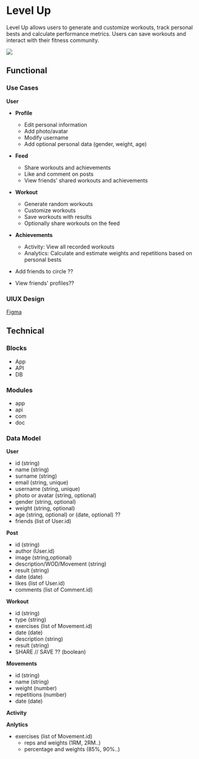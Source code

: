 # Level Up

Level Up allows users to generate and customize workouts, track personal bests and calculate performance metrics. Users can save workouts  and interact with their fitness community.

![](https://media.giphy.com/media/w7kBbAW9yrOG2Fni9R/giphy.gif?cid=790b7611608r7er4qfhmfkab26oqm779sm589ngws89in2zz&ep=v1_gifs_search&rid=giphy.gif&ct=g)



## Functional

### Use Cases

**User**
- **Profile**
    - Edit personal information
    - Add photo/avatar
    - Modify username
    - Add optional personal data (gender, weight, age)
- **Feed**
    - Share workouts and achievements
    - Like and comment on posts
    - View friends' shared workouts and achievements
- **Workout**
    - Generate random workouts
    - Customize workouts
    - Save workouts with results
    - Optionally share workouts on the feed
- **Achievements**
    - Activity: View all recorded workouts
    - Analytics: Calculate and estimate weights and repetitions based on personal bests


- Add friends to circle ??
- View friends' profiles??


### UIUX Design

[Figma](https://www.figma.com/proto/iqaqS1n2OJgojcYrg6usIA/LEVEL-UP?page-id=0%3A1&node-id=1-2&viewport=439%2C526%2C0.37&t=ZmB9SD7AMSpINv7N-1&scaling=scale-down&content-scaling=fixed&starting-point-node-id=1%3A2)

## Technical

### Blocks

- App
- API
- DB

### Modules

- app
- api
- com
- doc

### Data Model

**User**
- id (string)
- name (string)
- surname (string)
- email (string, unique)
- username (string, unique)
- photo or avatar (string, optional)
- gender (string, optional)
- weight (string, optional)
- age (string, optional) or (date, optional) ??
- friends (list of User.id)

**Post**
- id (string)
- author (User.id)
- image (string,optional)
- description/WOD/Movement (string)
- result (string)
- date (date)
- likes (list of User.id)
- comments (list of Comment.id)

**Workout**
- id (string)
- type (string)
- exercises (list of Movement.id)
- date (date)
- description (string)
- result (string)
- SHARE // SAVE ?? (boolean)

**Movements**
- id (string)
- name (string)
- weight (number)
- repetitions (number)
- date (date)

**Activity**


**Anlytics**
- exercises (list of Movement.id)
    - reps and weights (1RM, 2RM..) 
    - percentage and weights (85%, 90%..) 




